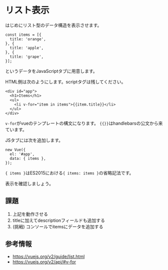 # リスト表示

はじめにリスト型のデータ構造を表示させます。

```
const items = [{
  title: 'orange',
}, {
  title: 'apple',
}, {
  title: 'grape',
}];
```

というデータをJavaScriptタブに用意します。

HTML側は次のようにします。scriptタグは残してください。

```
<div id="app">
  <h1>Items</h1>
  <ul>
    <li v-for="item in items">{{item.title}}</li>
  </ul>
</div>
```

`v-for`がvueのテンプレートの構文になります。
`{{}}`はhandlebarsの公文から来ています。

JSタブには次を追加します。

```
new Vue({
  el: '#app',
  data: { items },
});
```

`{ items }`はES2015における`{ items: items }`の省略記法です。

表示を確認しましょう。

## 課題

1. 上記を動作させる
2. titleに加えてdescriptionフィールドも追加する
3. (挑戦) コンソールでitemsにデータを追加する 

## 参考情報

- https://vuejs.org/v2/guide/list.html
- https://vuejs.org/v2/api/#v-for
